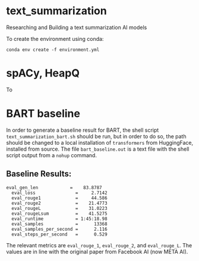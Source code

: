 # text_summarization
Researching and Building a text summarization AI models 

To create the environment using conda:
```
conda env create -f environment.yml
```

# spACy, HeapQ
To 

# BART baseline
In order to generate a baseline result for BART, the shell script `text_summarization_bart.sh` should be run, but in order to do so, the path should be changed to a local installation of `transformers` from HuggingFace, installed from source. The file `bart_baseline.out` is a text file with the shell script output from a `nohup` command.

## Baseline Results:
```
eval_gen_len            =    83.8787
  eval_loss               =     2.7142
  eval_rouge1             =     44.586
  eval_rouge2             =    21.4773
  eval_rougeL             =    31.0223
  eval_rougeLsum          =    41.5275
  eval_runtime            = 1:45:18.98
  eval_samples            =      13368
  eval_samples_per_second =      2.116
  eval_steps_per_second   =      0.529
```

The relevant metrics are `eval_rouge_1`, `eval_rouge_2`, and `eval_rouge_L`. The values are in line with the original paper from Facebook AI (now META AI).
